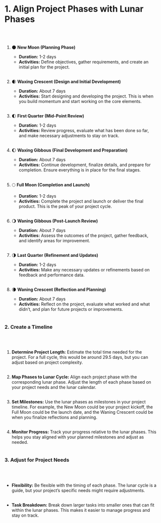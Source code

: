 # 1. **Align Project Phases with Lunar Phases**
<br><br>

1. 🌑 **New Moon (Planning Phase)**
   - **Duration:** 1-2 days
   - **Activities:** Define objectives, gather requirements, and create an initial plan for the project.
<br><br>

2. 🌒 **Waxing Crescent (Design and Initial Development)**
   - **Duration:** About 7 days
   - **Activities:** Start designing and developing the project. This is when you build momentum and start working on the core elements.
<br><br>

3. 🌓 **First Quarter (Mid-Point Review)**
   - **Duration:** 1-2 days
   - **Activities:** Review progress, evaluate what has been done so far, and make necessary adjustments to stay on track.
<br><br>

4. 🌔 **Waxing Gibbous (Final Development and Preparation)**
   - **Duration:** About 7 days
   - **Activities:** Continue development, finalize details, and prepare for completion. Ensure everything is in place for the final stages.
<br><br>

5. 🌕 **Full Moon (Completion and Launch)**
   - **Duration:** 1-2 days
   - **Activities:** Complete the project and launch or deliver the final product. This is the peak of your project cycle.
<br><br>

6. 🌖 **Waning Gibbous (Post-Launch Review)**
   - **Duration:** About 7 days
   - **Activities:** Assess the outcomes of the project, gather feedback, and identify areas for improvement.
<br><br>

7. 🌗 **Last Quarter (Refinement and Updates)**
   - **Duration:** 1-2 days
   - **Activities:** Make any necessary updates or refinements based on feedback and performance data.
<br><br>

8. 🌘 **Waning Crescent (Reflection and Planning)**
   - **Duration:** About 7 days
   - **Activities:** Reflect on the project, evaluate what worked and what didn’t, and plan for future projects or improvements.
<br><br>

### 2. **Create a Timeline**
<br><br>

1. **Determine Project Length:** Estimate the total time needed for the project. For a full cycle, this would be around 29.5 days, but you can adjust based on project complexity.
<br><br>

2. **Map Phases to Lunar Cycle:** Align each project phase with the corresponding lunar phase. Adjust the length of each phase based on your project needs and the lunar calendar.
<br><br>

3. **Set Milestones:** Use the lunar phases as milestones in your project timeline. For example, the New Moon could be your project kickoff, the Full Moon could be the launch date, and the Waning Crescent could be when you finalize reflections and planning.
<br><br>

4. **Monitor Progress:** Track your progress relative to the lunar phases. This helps you stay aligned with your planned milestones and adjust as needed.
<br><br>

### 3. **Adjust for Project Needs**
<br><br>

- **Flexibility:** Be flexible with the timing of each phase. The lunar cycle is a guide, but your project’s specific needs might require adjustments.
<br><br>

- **Task Breakdown:** Break down larger tasks into smaller ones that can fit within the lunar phases. This makes it easier to manage progress and stay on track.
